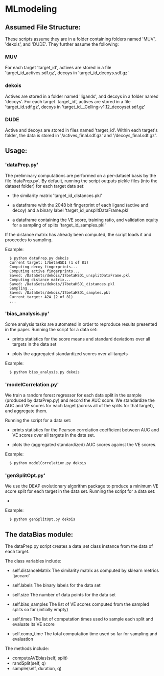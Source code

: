 # MLmodeling

## Assumed File Structure:


These scripts assume they are in a folder containing folders named 'MUV', 'dekois', and 'DUDE'.
They further assume the following:

### MUV
For each target 'target_id', actives are stored in a file 'target_id_actives.sdf.gz',
decoys in 'target_id_decoys.sdf.gz'

### dekois
Actives are stored in a folder named 'ligands', and decoys in a folder named 'decoys'.
For each target 'target_id', actives are stored in a file 'target_id.sdf.gz',
decoys in 'target_id__Celling-v1.12_decoyset.sdf.gz'

### DUDE
Active and decoys are stored in files named 'target_id'.
Within each target's folder, the data is stored in '/actives_final.sdf.gz' and '/decoys_final.sdf.gz'.


## Usage:



### 'dataPrep.py'
The preliminary computations are performed on a per-dataset basis by the file 'dataPrep.py'. 
By default, running the script outputs pickle files (into the dataset folder) for each target data set:

  - the similarity matrix 'target_id_distances.pkl'
  
  - a dataframe with the 2048 bit fingerprint of each ligand (active and decoy)
    and a binary label 'target_id_unsplitDataFrame.pkl'
    
  - a dataframe containing the VE score, training ratio, and validation equity
    for a sampling of splits 'target_id_samples.pkl'
    
If the distance matrix has already been computed, the script loads it and proceedes to sampling.

Example:
```
  $ python dataPrep.py dekois
  Current target: 17betaHSD1 (1 of 81)
  Computing decoy fingerprints...
  Computing active fingerprints...
  Saved: /DataSets/dekois/17betaHSD1_unsplitDataFrame.pkl
  Computing distance matrix...
  Saved: /DataSets/dekois/17betaHSD1_distances.pkl
  Sampling...
  Saved: /DataSets/dekois/17betaHSD1_samples.pkl
  Current target: A2A (2 of 81)
  ...
```


### 'bias_analysis.py'
Some analysis tasks are automated in order to reproduce results presented in the paper.
Running the script for a data set:

  - prints statistics for the score means and standard deviations over all targets in the data set
  
  - plots the aggregated standardized scores over all targets
  
Example:
```
  $ python bias_analysis.py dekois
```
  
  

### 'modelCorrelation.py'
We train a random forest regressor for each data split in the sample (produced by dataPrep.py) and record the AUC score.
We standardize the AUC and VE scores for each target (across all of the splits for that target), and aggregate them.

Running the script for a data set:

  - prints statistics for the Pearson correlation coefficient between AUC and VE scores
    over all targets in the data set.
  
  - plots the (aggregated standardized) AUC scores against the VE scores. 
  
Example:
```
  $ python modelCorrelation.py dekois
```
  


### 'genSplitOpt.py'
We use the DEAP evolutionary algorithm package to produce a minimum VE score split for each target in the data set.
Running the script for a data set:

  - 

Example:
```
  $ python genSplitOpt.py dekois
```
  
## The dataBias module:

The dataPrep.py script creates a data_set class instance from the data of each target.

The class variables include:
  - self.distanceMatrix 
    The similarity matrix as computed by sklearn metrics 'jaccard'
    
  - self.labels
    The binary labels for the data set
    
  - self.size
    The number of data points for the data set
    
  - self.bias_samples
    The list of VE scores computed from the sampled splits so far (initially empty)
    
  - self.times
    The list of computation times used to sample each split and evaluate its VE score
    
  - self.comp_time
  The total computation time used so far for sampling and evaluation
  
The methods include:
  - computeAVEbias(self, split)
  - randSplit(self, q)
  - sample(self, duration, q)


